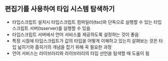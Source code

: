## 편집기를 사용하여 타입 시스템 탐색하기

- 타입스크립트 설치시 타입스크립트 컴파일러(tsc)와 단독으로 실행할 수 있는 타입스크립트 서버(tsserver)를 실행할 수 있음
- 타입스크립트 서버에서 언어 서비스를 제공하도록 설정하는 것이 좋음
- 특정 시점에 타입스크립트가 값의 타입을 어떻게 이해하고 있는지 살펴보는 것은 타입 넓히기와 좁히기의 개념을 잡기 위해 꼭 필요한 과정
- 언어 서비스는 라이브러리와 라이브러리의 타입 선언을 탐색할 때 도움이 됨
